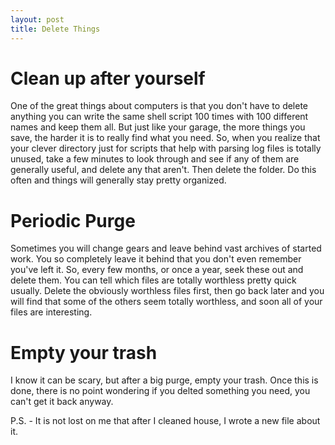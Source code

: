 ```yaml
---
layout: post
title: Delete Things
---
```


# Clean up after yourself
One of the great things about computers is that you don't have to delete anything
you can write the same shell script 100 times with 100 different names and keep
them all. But just like your garage, the more things you save, the harder it is
to really find what you need. So, when you realize that your clever directory
just for scripts that help with parsing log files is totally unused, take a few
minutes to look through and see if any of them are generally useful, and delete
any that aren't. Then delete the folder. Do this often and things will generally
stay pretty organized.

# Periodic Purge
Sometimes you will change gears and leave behind vast archives of started work.
You so completely leave it behind that you don't even remember you've left it.
So, every few months, or once a year, seek these out and delete them. You can
tell which files are totally worthless pretty quick usually. Delete the
obviously worthless files first, then go back later and you will find that
some of the others seem totally worthless, and soon all of your files are
interesting.

# Empty your trash
I know it can be scary, but after a big purge, empty your trash. Once this is
done, there is no point wondering if you delted something you need, you can't
get it back anyway.

P.S. - It is not lost on me that after I cleaned house, I wrote a new file
about it.
